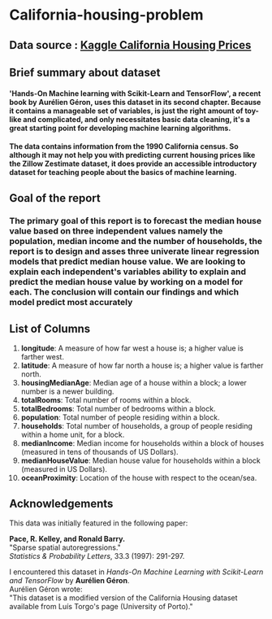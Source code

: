 # California-housing-problem

## Data source : [Kaggle California Housing Prices](https://www.kaggle.com/datasets/camnugent/california-housing-prices/data)

## Brief summary about dataset

#### 'Hands-On Machine learning with Scikit-Learn and TensorFlow', a recent book by Aurélien Géron, uses this dataset in its second chapter. Because it contains a manageable set of variables, is just the right amount of toy-like and complicated, and only necessitates basic data cleaning, it's a great starting point for developing machine learning algorithms.

#### The data contains information from the 1990 California census. So although it may not help you with predicting current housing prices like the Zillow Zestimate dataset, it does provide an accessible introductory dataset for teaching people about the basics of machine learning.

## Goal of the report

### The primary goal of this report is to forecast the median house value based on three independent values namely the population, median income and the number of households, the report is to design and asses three univerate linear regression models that predict median house value. We are looking to explain each independent's variables ability to explain and predict the median house value by working on a model for each. The conclusion will contain our findings and which model predict most accurately


## List of Columns

1. **longitude**: A measure of how far west a house is; a higher value is farther west.
2. **latitude**: A measure of how far north a house is; a higher value is farther north.
3. **housingMedianAge**: Median age of a house within a block; a lower number is a newer building.
4. **totalRooms**: Total number of rooms within a block.
5. **totalBedrooms**: Total number of bedrooms within a block.
6. **population**: Total number of people residing within a block.
7. **households**: Total number of households, a group of people residing within a home unit, for a block.
8. **medianIncome**: Median income for households within a block of houses (measured in tens of thousands of US Dollars).
9. **medianHouseValue**: Median house value for households within a block (measured in US Dollars).
10. **oceanProximity**: Location of the house with respect to the ocean/sea.



## Acknowledgements

This data was initially featured in the following paper:

**Pace, R. Kelley, and Ronald Barry.**  
"Sparse spatial autoregressions."  
*Statistics & Probability Letters*, 33.3 (1997): 291-297.

I encountered this dataset in *Hands-On Machine Learning with Scikit-Learn and TensorFlow* by **Aurélien Géron**.  
Aurélien Géron wrote:  
"This dataset is a modified version of the California Housing dataset available from Luís Torgo's page (University of Porto)." 
